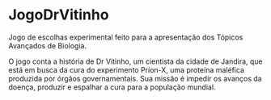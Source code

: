 # JogoDrVitinho
Jogo de escolhas experimental feito para a apresentação dos Tópicos Avançados de Biologia.

O jogo conta a história de Dr Vitinho, um cientista da cidade de Jandira, que está em busca da cura do experimento Príon-X, uma proteína maléfica produzida por órgãos governamentais. Sua missão é impedir os avanços da doença, produzir e espalhar a cura para a população mundial.
